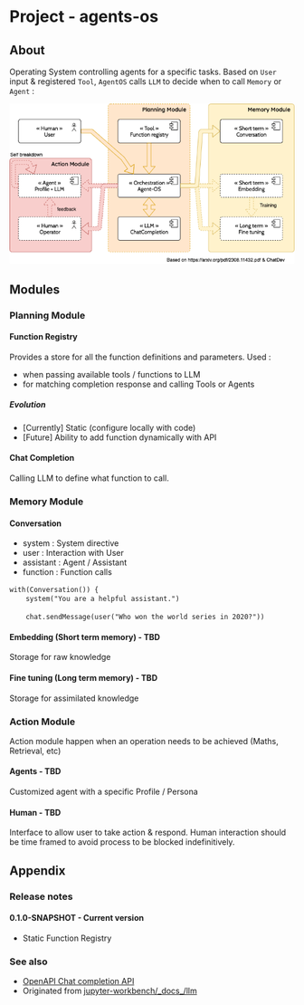 # Project - agents-os

## About
	
Operating System controlling agents for a specific tasks. Based on `User` input & registered `Tool`, `AgentOS` calls `LLM` to decide when to call `Memory` or `Agent` :

![Architecture](./_docs_/images/AgentOS.png)

## Modules

### Planning Module

#### Function Registry

Provides a store for all the function definitions and parameters. Used :

* when passing available tools / functions to LLM
* for matching completion response and calling Tools or Agents

##### Evolution

* [Currently] Static (configure locally with code)
* [Future] Ability to add function dynamically with API

#### Chat Completion

Calling LLM to define what function to call.

### Memory Module

#### Conversation

* system : System directive
* user : Interaction with User
* assistant : Agent / Assistant
* function : Function calls

```
with(Conversation()) {
    system("You are a helpful assistant.")

    chat.sendMessage(user("Who won the world series in 2020?"))
```

#### Embedding (Short term memory) - TBD

Storage for raw knowledge

#### Fine tuning (Long term memory) - TBD

Storage for assimilated knowledge

### Action Module

Action module happen when an operation needs to be achieved (Maths, Retrieval, etc)

#### Agents - TBD

Customized agent with a specific Profile / Persona

#### Human - TBD

Interface to allow user to take action & respond. Human interaction should be time framed to avoid process to be blocked indefinitively.

## Appendix

### Release notes

#### 0.1.0-SNAPSHOT - Current version

* Static Function Registry

### See also

* [OpenAPI Chat completion API](https://platform.openai.com/docs/guides/text-generation/chat-completions-api)
* Originated from [jupyter-workbench/\_docs\_/llm](https://github.com/frtu/jupyter-workbench/tree/master/_docs_/llm)

